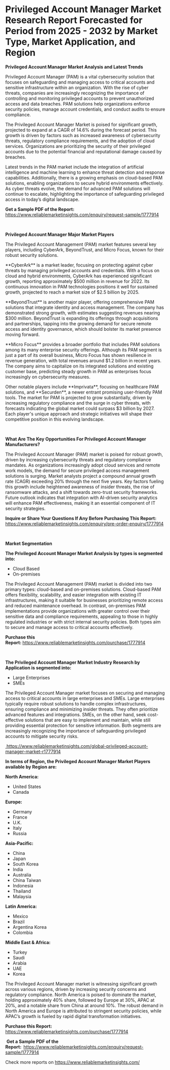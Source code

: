 <p><h1>Privileged Account Manager Market Research Report Forecasted for Period from 2025 -  2032 by Market Type, Market Application, and Region</h1></p><p><strong>Privileged Account Manager Market Analysis and Latest Trends</strong></p>
<p><p>Privileged Account Manager (PAM) is a vital cybersecurity solution that focuses on safeguarding and managing access to critical accounts and sensitive infrastructure within an organization. With the rise of cyber threats, companies are increasingly recognizing the importance of controlling and monitoring privileged accounts to prevent unauthorized access and data breaches. PAM solutions help organizations enforce security policies, manage account credentials, and conduct audits to ensure compliance.</p><p>The Privileged Account Manager Market is poised for significant growth, projected to expand at a CAGR of 14.6% during the forecast period. This growth is driven by factors such as increased awareness of cybersecurity threats, regulatory compliance requirements, and the adoption of cloud services. Organizations are prioritizing the security of their privileged accounts due to the potential financial and reputational damage caused by breaches.</p><p>Latest trends in the PAM market include the integration of artificial intelligence and machine learning to enhance threat detection and response capabilities. Additionally, there is a growing emphasis on cloud-based PAM solutions, enabling organizations to secure hybrid environments effectively. As cyber threats evolve, the demand for advanced PAM solutions will continue to escalate, highlighting the importance of safeguarding privileged access in today’s digital landscape.</p></p>
<p><strong>Get a Sample PDF of the Report:&nbsp;</strong> <a href="https://www.reliablemarketinsights.com/enquiry/request-sample/1777914?utm_campaign=3011&utm_medium=2&utm_source=Github&utm_content=ia&utm_term=09032025&utm_id=privileged-account-manager">https://www.reliablemarketinsights.com/enquiry/request-sample/1777914</a></p>
<p>&nbsp;</p>
<p><strong>Privileged Account Manager Major Market Players</strong></p>
<p><p>The Privileged Account Management (PAM) market features several key players, including CyberArk, BeyondTrust, and Micro Focus, known for their robust security solutions. </p><p>**CyberArk** is a market leader, focusing on protecting against cyber threats by managing privileged accounts and credentials. With a focus on cloud and hybrid environments, CyberArk has experienced significant growth, reporting approximately $500 million in revenue for 2022. Its continuous innovation in PAM technologies positions it well for sustained growth, projected to reach a market size of $2.5 billion by 2025.</p><p>**BeyondTrust** is another major player, offering comprehensive PAM solutions that integrate identity and access management. The company has demonstrated strong growth, with estimates suggesting revenues nearing $300 million. BeyondTrust is expanding its offerings through acquisitions and partnerships, tapping into the growing demand for secure remote access and identity governance, which should bolster its market presence moving forward.</p><p>**Micro Focus** provides a broader portfolio that includes PAM solutions among its many enterprise security offerings. Although its PAM segment is just a part of its overall business, Micro Focus has shown resilience in revenue generation, with total revenues around $1.2 billion in recent years. The company aims to capitalize on its integrated solutions and existing customer base, predicting steady growth in PAM as enterprises focus increasingly on cybersecurity measures.</p><p>Other notable players include **Imprivata**, focusing on healthcare PAM solutions, and **Securden**, a newer entrant promising user-friendly PAM tools. The market for PAM is projected to grow substantially, driven by increasing regulatory compliance and the surge in cyber threats, with forecasts indicating the global market could surpass $3 billion by 2027. Each player's unique approach and strategic initiatives will shape their competitive position in this evolving landscape.</p></p>
<p>&nbsp;</p>
<p><strong>What Are The Key Opportunities For Privileged Account Manager Manufacturers?</strong></p>
<p><p>The Privileged Account Manager (PAM) market is poised for robust growth, driven by increasing cybersecurity threats and regulatory compliance mandates. As organizations increasingly adopt cloud services and remote work models, the demand for secure privileged access management solutions is surging. Market analysts project a compound annual growth rate (CAGR) exceeding 20% through the next five years. Key factors fueling this growth include heightened awareness of insider threats, the rise of ransomware attacks, and a shift towards zero-trust security frameworks. Future outlook indicates that integration with AI-driven security analytics will enhance PAM effectiveness, making it an essential component of IT security strategies.</p></p>
<p><strong>Inquire or Share Your Questions If Any Before Purchasing This Report:</strong> <a href="https://www.reliablemarketinsights.com/enquiry/pre-order-enquiry/1777914?utm_campaign=3011&utm_medium=2&utm_source=Github&utm_content=ia&utm_term=09032025&utm_id=privileged-account-manager">https://www.reliablemarketinsights.com/enquiry/pre-order-enquiry/1777914</a></p>
<p>&nbsp;</p>
<p><strong>Market Segmentation</strong></p>
<p><strong>The Privileged Account Manager Market Analysis by types is segmented into:</strong></p>
<p><ul><li>Cloud Based</li><li>On-premises</li></ul></p>
<p><p>The Privileged Account Management (PAM) market is divided into two primary types: cloud-based and on-premises solutions. Cloud-based PAM offers flexibility, scalability, and easier integration with existing IT infrastructures, making it suitable for businesses prioritizing remote access and reduced maintenance overhead. In contrast, on-premises PAM implementations provide organizations with greater control over their sensitive data and compliance requirements, appealing to those in highly regulated industries or with strict internal security policies. Both types aim to secure and manage access to critical accounts effectively.</p></p>
<p><strong>Purchase this Report:&nbsp;</strong><a href="https://www.reliablemarketinsights.com/purchase/1777914?utm_campaign=3011&utm_medium=2&utm_source=Github&utm_content=ia&utm_term=09032025&utm_id=privileged-account-manager">https://www.reliablemarketinsights.com/purchase/1777914</a></p>
<p>&nbsp;</p>
<p><strong>The Privileged Account Manager Market Industry Research by Application is segmented into:</strong></p>
<p><ul><li>Large Enterprises</li><li>SMEs</li></ul></p>
<p><p>The Privileged Account Manager market focuses on securing and managing access to critical accounts in large enterprises and SMEs. Large enterprises typically require robust solutions to handle complex infrastructures, ensuring compliance and minimizing insider threats. They often prioritize advanced features and integrations. SMEs, on the other hand, seek cost-effective solutions that are easy to implement and maintain, while still providing essential protection for sensitive information. Both segments are increasingly recognizing the importance of safeguarding privileged accounts to mitigate security risks.</p></p>
<p><a href="https://www.reliablemarketinsights.com/global-privileged-account-manager-market-r1777914?utm_campaign=3011&utm_medium=2&utm_source=Github&utm_content=ia&utm_term=09032025&utm_id=privileged-account-manager">&nbsp;https://www.reliablemarketinsights.com/global-privileged-account-manager-market-r1777914</a></p>
<p><strong>In terms of Region, the Privileged Account Manager Market Players available by Region are:</strong></p>
<p>
    <p> <strong> North America: </strong>
        <ul>
            <li>United States</li>
            <li>Canada</li>
        </ul>
        </p> 
    <p> <strong> Europe: </strong>
        <ul>
            <li>Germany</li>
            <li>France</li>
            <li>U.K.</li>
            <li>Italy</li>
            <li>Russia</li>
        </ul>
        </p> 
    <p> <strong> Asia-Pacific: </strong>
        <ul>
            <li>China</li>
            <li>Japan</li>
            <li>South Korea</li>
            <li>India</li>
            <li>Australia</li>
            <li>China Taiwan</li>
            <li>Indonesia</li>
            <li>Thailand</li>
            <li>Malaysia</li>
        </ul>
        </p> 
    <p> <strong> Latin America: </strong>
        <ul>
            <li>Mexico</li>
            <li>Brazil</li>
            <li>Argentina Korea</li>
            <li>Colombia</li>
        </ul>
        </p> 
    <p> <strong> Middle East & Africa: </strong>
        <ul>
            <li>Turkey</li>
            <li>Saudi</li>
            <li>Arabia</li>
            <li>UAE</li>
            <li>Korea</li>
        </ul>
    </p>
    </p>
<p><p>The Privileged Account Manager market is witnessing significant growth across various regions, driven by increasing security concerns and regulatory compliance. North America is poised to dominate the market, holding approximately 40% share, followed by Europe at 30%, APAC at 20%, and a notable share from China at around 10%. The robust demand in North America and Europe is attributed to stringent security policies, while APAC’s growth is fueled by rapid digital transformation initiatives.</p></p>
<p><strong>Purchase this Report: </strong><a href="https://www.reliablemarketinsights.com/purchase/1777914?utm_campaign=3011&utm_medium=2&utm_source=Github&utm_content=ia&utm_term=09032025&utm_id=privileged-account-manager">https://www.reliablemarketinsights.com/purchase/1777914</a></p>
<p>&nbsp;<strong>Get a Sample PDF of the Report:&nbsp;&nbsp;</strong><a href="https://www.reliablemarketinsights.com/enquiry/request-sample/1777914?utm_campaign=3011&utm_medium=2&utm_source=Github&utm_content=ia&utm_term=09032025&utm_id=privileged-account-manager">https://www.reliablemarketinsights.com/enquiry/request-sample/1777914</a></p>
<p><strong></strong></p>
<p>Check more reports on <a href="https://www.reliablemarketinsights.com/?utm_campaign=3011&utm_medium=2&utm_source=Github&utm_content=ia&utm_term=09032025&utm_id=privileged-account-manager">https://www.reliablemarketinsights.com/</a></p>